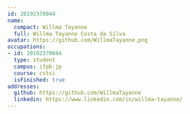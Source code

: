 ```yaml
---
id: 20192370044
name:
  compact: Willma Tayanne
  full: Willma Tayanne Costa da Silva
avatar: https://github.com/WillmaTayanne.png
occupations:
- id: 20192370044
  type: student
  campus: ifpb-jp
  course: cstsi
  isFinished: true
addresses:
  github: https://github.com/WillmaTayanne
  linkedin: https://www.linkedin.com/in/willma-tayanne/
---
```

